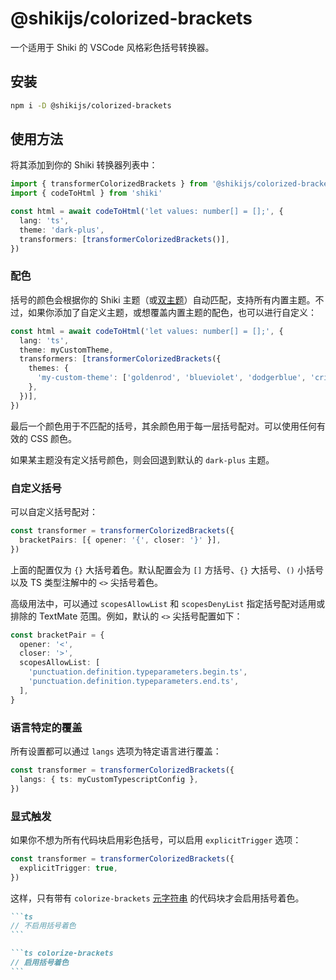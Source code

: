 # @shikijs/colorized-brackets

<Badges name="@shikijs/colorized-brackets" />

一个适用于 Shiki 的 VSCode 风格彩色括号转换器。

## 安装

```bash
npm i -D @shikijs/colorized-brackets
```

## 使用方法

将其添加到你的 Shiki 转换器列表中：

```ts colorize-brackets
import { transformerColorizedBrackets } from '@shikijs/colorized-brackets'
import { codeToHtml } from 'shiki'

const html = await codeToHtml('let values: number[] = [];', {
  lang: 'ts',
  theme: 'dark-plus',
  transformers: [transformerColorizedBrackets()],
})
```

### 配色

括号的颜色会根据你的 Shiki 主题（或[双主题](https://shiki.style/guide/dual-themes)）自动匹配，支持所有内置主题。不过，如果你添加了自定义主题，或想覆盖内置主题的配色，也可以进行自定义：

```ts colorize-brackets
const html = await codeToHtml('let values: number[] = [];', {
  lang: 'ts',
  theme: myCustomTheme,
  transformers: [transformerColorizedBrackets({
    themes: {
      'my-custom-theme': ['goldenrod', 'blueviolet', 'dodgerblue', 'crimson'],
    },
  })],
})
```

最后一个颜色用于不匹配的括号，其余颜色用于每一层括号配对。可以使用任何有效的 CSS 颜色。

如果某主题没有定义括号颜色，则会回退到默认的 `dark-plus` 主题。

### 自定义括号

可以自定义括号配对：

```ts colorize-brackets
const transformer = transformerColorizedBrackets({
  bracketPairs: [{ opener: '{', closer: '}' }],
})
```

上面的配置仅为 `{}` 大括号着色。默认配置会为 `[]` 方括号、`{}` 大括号、`()` 小括号以及 TS 类型注解中的 `<>` 尖括号着色。

高级用法中，可以通过 `scopesAllowList` 和 `scopesDenyList` 指定括号配对适用或排除的 TextMate 范围。例如，默认的 `<>` 尖括号配置如下：

```ts colorize-brackets
const bracketPair = {
  opener: '<',
  closer: '>',
  scopesAllowList: [
    'punctuation.definition.typeparameters.begin.ts',
    'punctuation.definition.typeparameters.end.ts',
  ],
}
```

### 语言特定的覆盖

所有设置都可以通过 `langs` 选项为特定语言进行覆盖：

```ts colorize-brackets
const transformer = transformerColorizedBrackets({
  langs: { ts: myCustomTypescriptConfig },
})
```

### 显式触发

如果你不想为所有代码块启用彩色括号，可以启用 `explicitTrigger` 选项：

```ts colorize-brackets
const transformer = transformerColorizedBrackets({
  explicitTrigger: true,
})
```

这样，只有带有 `colorize-brackets` [元字符串](/guide/transformers#meta) 的代码块才会启用括号着色。

````md
```ts
// 不启用括号着色
```

```ts colorize-brackets
// 启用括号着色
```
````
